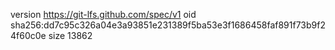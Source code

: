 version https://git-lfs.github.com/spec/v1
oid sha256:dd7c95c326a04e3a93851e231389f5ba53e3f1686458faf891f73b9f24f60c0e
size 13862
